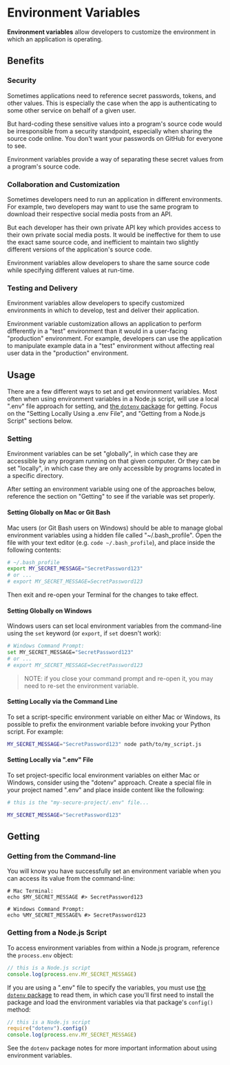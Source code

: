 # Environment Variables

**Environment variables** allow developers to customize the environment in which an application is operating.

## Benefits

### Security

Sometimes applications need to reference secret passwords, tokens, and other values. This is especially the case when the app is authenticating to some other service on behalf of a given user.

But hard-coding these sensitive values into a program's source code would be irresponsible from a security standpoint, especially when sharing the source code online. You don't want your passwords on GitHub for everyone to see.

Environment variables provide a way of separating these secret values from a program's source code.

### Collaboration and Customization

Sometimes developers need to run an application in different environments. For example, two developers may want to use the same program to download their respective social media posts from an API.

But each developer has their own private API key which provides access to their own private social media posts. It would be ineffective for them to use the exact same source code, and inefficient to maintain two slightly different versions of the application's source code.

Environment variables allow developers to share the same source code while specifying different values at run-time.

### Testing and Delivery

Environment variables allow developers to specify customized environments in which to develop, test and deliver their application.

Environment variable customization allows an application to perform differently in a "test" environment than it would in a user-facing "production" environment. For example, developers can use the application to manipulate example data in a "test" environment without affecting real user data in the "production" environment.

## Usage

There are a few different ways to set and get environment variables. Most often when using environment variables in a Node.js script, will use a local ".env" file approach for setting, and [the `dotenv` package](/notes/javascript/packages/dotenv.md) for getting. Focus on the "Setting Locally Using a .env File", and "Getting from a Node.js Script" sections below.

### Setting

Environment variables can be set "globally", in which case they are accessible by any program running on that given computer. Or they can be set "locally", in which case they are only accessible by programs located in a specific directory.

After setting an environment variable using one of the approaches below, reference the section on "Getting" to see if the variable was set properly.

#### Setting Globally on Mac or Git Bash

Mac users (or Git Bash users on Windows) should be able to manage global environment variables using a hidden file called
"~/.bash_profile". Open the file with your text editor (e.g. `code ~/.bash_profile`), and place inside the following contents:

```sh
# ~/.bash_profile
export MY_SECRET_MESSAGE="SecretPassword123"
# or ...
# export MY_SECRET_MESSAGE=SecretPassword123
```

Then exit and re-open your Terminal for the changes to take effect.

#### Setting Globally on Windows

Windows users can set local environment variables from the command-line using the `set` keyword (or `export`, if `set` doesn't work):

```sh
# Windows Command Prompt:
set MY_SECRET_MESSAGE="SecretPassword123"
# or ...
# export MY_SECRET_MESSAGE=SecretPassword123
```

> NOTE: if you close your command prompt and re-open it, you may need to re-set the environment variable.


#### Setting Locally via the Command Line

To set a script-specific environment variable on either Mac or Windows, its possible to prefix the environment variable before invoking your Python script. For example:

```sh
MY_SECRET_MESSAGE="SecretPassword123" node path/to/my_script.js
```



#### Setting Locally via ".env" File

To set project-specific local environment variables on either Mac or Windows, consider using the "dotenv" approach. Create a special file in your project named ".env" and place inside content like the following:

```sh
# this is the "my-secure-project/.env" file...

MY_SECRET_MESSAGE="SecretPassword123"
```

## Getting

### Getting from the Command-line

You will know you have successfully set an environment variable when you can access its value from the command-line:

```shell
# Mac Terminal:
echo $MY_SECRET_MESSAGE #> SecretPassword123

# Windows Command Prompt:
echo %MY_SECRET_MESSAGE% #> SecretPassword123
```

### Getting from a Node.js Script

To access environment variables from within a Node.js program, reference the `process.env` object:

```js
// this is a Node.js script
console.log(process.env.MY_SECRET_MESSAGE)
```

If you are using a ".env" file to specify the variables, you must use [the `dotenv` package](/notes/javascript/packages/dotenv.md) to read them, in which case you'll first need to install the package and load the environment variables via that package's `config()` method:

```js
// this is a Node.js script
require("dotenv").config()
console.log(process.env.MY_SECRET_MESSAGE)
```

See the `dotenv` package notes for more important information about using environment variables.
